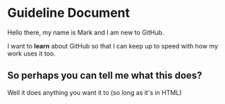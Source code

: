 # Guideline Document

Hello there, my name is Mark and I am new to GitHub. 

I want to <b>learn</b> about GitHub so that I can keep up to speed with how my work uses it too.

## So perhaps you can tell me what this does?
Well it does anything you want it to (so long as it's in HTML)
